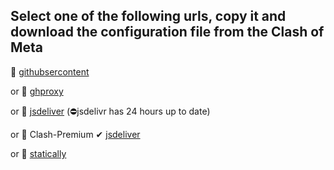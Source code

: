 ## Select one of the following urls, copy it and download the configuration file from the Clash of Meta  
 
   🚀 [githubsercontent](https://raw.githubusercontent.com/1085106680/yml/meta/Clash.yml)

or 🚀 [ghproxy](https://ghproxy.com/https://raw.githubusercontent.com/1085106680/yml/meta/Clash.yml) 

or 🚀 [jsdeliver](https://cdn.jsdelivr.net/gh/1085106680/yml@meta/Clash.yml)   (⛔jsdelivr has 24 hours up to date)
       
or  🚀 Clash-Premium ✔ [jsdeliver](https://cdn.jsdelivr.net/gh/1085106680/yml@meta/Clash-Premium.yml) 

or 🚀 [statically](https://cdn.statically.io/gh/1085106680/yml/meta/Clash.yml)


